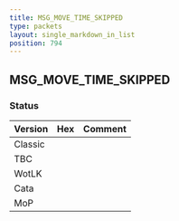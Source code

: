 ```yaml
---
title: MSG_MOVE_TIME_SKIPPED
type: packets
layout: single_markdown_in_list
position: 794
---
```


## MSG_MOVE_TIME_SKIPPED

### Status

Version    | Hex        | Comment
---------- | ---------- | ---------- 
Classic    |            |
TBC        |            |
WotLK      |            |
Cata       |            |
MoP        |            |